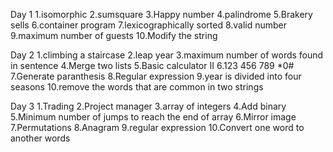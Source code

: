 Day 1
1.isomorphic
2.sumsquare
3.Happy number
4.palindrome
5.Brakery sells
6.container program
7.lexicographically sorted
8.valid number
9.maximum number of guests
10.Modify the string 
   
Day 2
1.climbing a staircase
2.leap year
3.maximum number of words found in sentence
4.Merge two lists
5.Basic calculator II
6.123 456 789 *0#
7.Generate paranthesis
8.Regular expression
9.year is divided into four seasons
10.remove the words that are common in two strings
       
 Day 3
 1.Trading
 2.Project manager
 3.array of integers
 4.Add binary
 5.Minimum number of jumps to reach the end of array
 6.Mirror image
 7.Permutations
 8.Anagram
 9.regular expression
 10.Convert one word to another words
